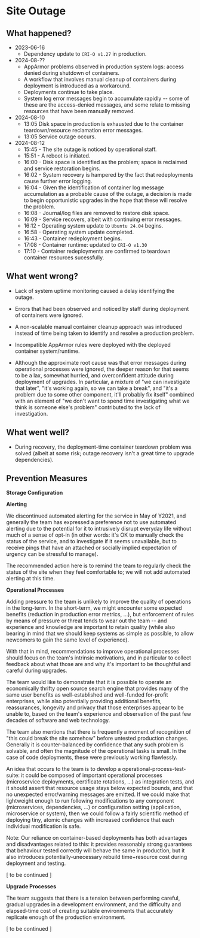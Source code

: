 # Site Outage

## What happened?

- 2023-06-16
  - Dependency update to `CRI-O v1.27` in production.
- 2024-08-??
  - AppArmor problems observed in production system logs: access denied during shutdown of containers.
  - A workflow that involves manual cleanup of containers during deployment is introduced as a workaround.
  - Deployments continue to take place.
  - System log error messages begin to accumulate rapidly -- some of these are the access-denied messages, and some relate to missing resources that have been manually removed.
- 2024-08-10
  - 13:05 Disk space in production is exhausted due to the container teardown/resource reclamation error messages.
  - 13:05 Service outage occurs.
- 2024-08-12
  - 15:45 - The site outage is noticed by operational staff.
  - 15:51 - A reboot is initiated.
  - 16:00 - Disk space is identified as the problem; space is reclaimed and service restoration begins.
  - 16:02 - System recovery is hampered by the fact that redeployments cause further error logging.
  - 16:04 - Given the identification of container log message accumulation as a probable cause of the outage, a decision is made to begin opportunistic upgrades in the hope that these will resolve the problem.
  - 16:08 - Journal/log files are removed to restore disk space.
  - 16:09 - Service recovers, albeit with continuing error messages.
  - 16:12 - Operating system update to `Ubuntu 24.04` begins.
  - 16:58 - Operating system update completed.
  - 16:43 - Container redeployment begins.
  - 17:08 - Container runtime: updated to `CRI-O v1.30`
  - 17:10 - Container redeployments are confirmed to teardown container resources sucessfully.

## What went wrong?

- Lack of system uptime monitoring caused a delay identifying the outage.
- Errors that had been observed and noticed by staff during deployment of containers were ignored.
- A non-scalable manual container cleanup approach was introduced instead of time being taken to identify and resolve a production problem.
- Incompatible AppArmor rules were deployed with the deployed container system/runtime.

- Although the approximate root cause was that error messages during operational processes were ignored, the deeper reason for that seems to be a lax, somewhat hurried, and overconfident attitude during deployment of upgrades.  In particular, a mixture of "we can investigate that later", "it's working again, so we can take a break", and "it's a problem due to some other component, it'll probably fix itself" combined with an element of "we don't want to spend time investigating what we think is someone else's problem" contributed to the lack of investigation.

## What went well?

- During recovery, the deployment-time container teardown problem was solved (albeit at some risk; outage recovery isn't a great time to upgrade dependencies).

## Prevention Measures

**Storage Configuration**

**Alerting**

We discontinued automated alerting for the service in May of Y2021, and generally the team has expressed a preference not to use automated alerting due to the potential for it to intrusively disrupt everyday life without much of a sense of opt-in (in other words: it's OK to manually check the status of the service, and to investigate if it seems unavailable, but to receive pings that have an attached or socially implied expectation of urgency can be stressful to manage).

The recommended action here is to remind the team to regularly check the status of the site when they feel comfortable to; we will not add automated alerting at this time.

**Operational Processes**

Adding pressure to the team is unlikely to improve the quality of operations in the long-term.  In the short-term, we might encounter some expected benefits (reduction in production error metrics, ...), but enforcement of rules by means of pressure or threat tends to wear out the team -- and experience and knowledge are important to retain quality (while also bearing in mind that we should keep systems as simple as possible, to allow newcomers to gain the same level of experience).

With that in mind, recommendations to improve operational processes should focus on the team's intrinsic motivations, and in particular to collect feedback about what those are and why it's important to be thoughtful and careful during upgrades.

The team would like to demonstrate that it is possible to operate an economically thrifty open source search engine that provides many of the same user benefits as well-established and well-funded for-profit enterprises, while also potentially providing additional benefits, reassurances, longevity and privacy that those enterprises appear to be unable to, based on the team's experience and observation of the past few decades of software and web technology.

The team also mentions that there is frequently a moment of recognition of "this could break the site somehow" before untested production changes.  Generally it is counter-balanced by confidence that any such problem is solvable, and often the magnitude of the operational tasks is small.  In the case of code deployments, these were previously working flawlessly.

An idea that occurs to the team is to develop a operational-process-test-suite: it could be composed of important operational processes (microservice deployments, certificate rotations, ...) as integration tests, and it should assert that resource usage stays below expected bounds, and that no unexpected error/warning messages are emitted.  If we could make that lightweight enough to run following modifications to any component (microservices, dependencies, ...) or configuration setting (application, microservice or system), then we could follow a fairly scientific method of deploying tiny, atomic changes with increased confidence that each individual modification is safe.

  Note: Our reliance on container-based deployments has both advantages and disadvantages related to this: it provides reasonably strong guarantees that behaviour tested correctly will behave the same in production, but it also introduces potentially-unecessary rebuild time+resource cost during deployment and testing.

[ to be continued ]

**Upgrade Processes**

The team suggests that there is a tension between performing careful, gradual upgrades in a development environment, and the difficulty and elapsed-time cost of creating suitable environments that accurately replicate enough of the production environment.

[ to be continued ]
